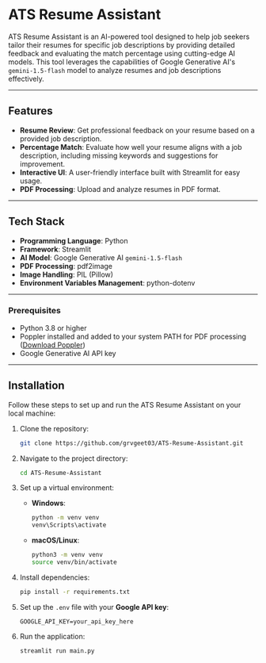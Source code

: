 # ATS Resume Assistant

ATS Resume Assistant is an AI-powered tool designed to help job seekers tailor their resumes for specific job descriptions by providing detailed feedback and evaluating the match percentage using cutting-edge AI models. This tool leverages the capabilities of Google Generative AI's `gemini-1.5-flash` model to analyze resumes and job descriptions effectively.

---

## Features

- **Resume Review**: Get professional feedback on your resume based on a provided job description.
- **Percentage Match**: Evaluate how well your resume aligns with a job description, including missing keywords and suggestions for improvement.
- **Interactive UI**: A user-friendly interface built with Streamlit for easy usage.
- **PDF Processing**: Upload and analyze resumes in PDF format.

---

## Tech Stack

- **Programming Language**: Python
- **Framework**: Streamlit
- **AI Model**: Google Generative AI `gemini-1.5-flash`
- **PDF Processing**: pdf2image
- **Image Handling**: PIL (Pillow)
- **Environment Variables Management**: python-dotenv

---

### Prerequisites
- Python 3.8 or higher
- Poppler installed and added to your system PATH for PDF processing ([Download Poppler](https://github.com/oschwartz10612/poppler-windows/releases))
- Google Generative AI API key

---

## Installation

Follow these steps to set up and run the ATS Resume Assistant on your local machine:

1. Clone the repository:
    ```bash
    git clone https://github.com/grvgeet03/ATS-Resume-Assistant.git
    ```

2. Navigate to the project directory:
    ```bash
    cd ATS-Resume-Assistant
    ```

3. Set up a virtual environment:
   - **Windows**:
     ```bash
     python -m venv venv
     venv\Scripts\activate
     ```
   - **macOS/Linux**:
     ```bash
     python3 -m venv venv
     source venv/bin/activate
     ```

4. Install dependencies:
    ```bash
    pip install -r requirements.txt
    ```

5. Set up the `.env` file with your **Google API key**:
    ```
    GOOGLE_API_KEY=your_api_key_here
    ```

6. Run the application:
    ```bash
    streamlit run main.py
    ```

